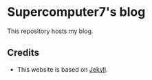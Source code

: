 # Supercomputer7's blog

This repository hosts my blog.

## Credits

- This website is based on [Jekyll](https://github.com/jekyll/jekyll).
